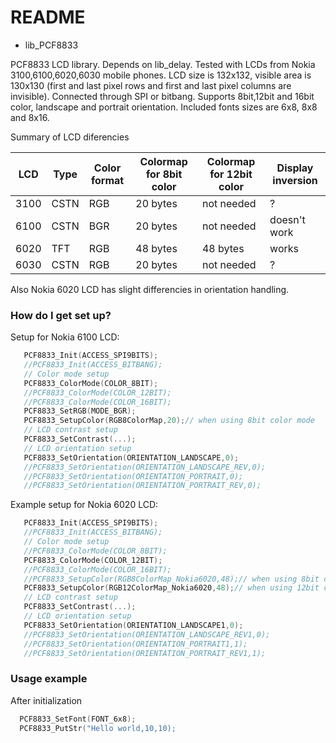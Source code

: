 # README #

* lib_PCF8833

PCF8833 LCD library. Depends on lib_delay.
Tested with LCDs from Nokia 3100,6100,6020,6030 mobile phones.
LCD size is 132x132, visible area is 130x130 
(first and last pixel rows and first and last pixel columns are invisible).
Connected through SPI or bitbang. 
Supports 8bit,12bit and 16bit color, landscape and portrait orientation.
Included fonts sizes are 6x8, 8x8 and 8x16.

Summary of LCD diferencies

| LCD | Type | Color format | Colormap for 8bit color | Colormap for 12bit color | Display inversion |
|-----|------|--------------|-----------------------------|---------------------------|--------------------|
| 3100 | CSTN | RGB | 20 bytes | not needed | ? |
| 6100 | CSTN | BGR | 20 bytes | not needed | doesn't work
| 6020 | TFT | RGB | 48 bytes | 48 bytes | works |
| 6030 | CSTN | RGB | 20 bytes | not needed | ? |

Also Nokia 6020 LCD has slight differencies in orientation handling.

### How do I get set up? ###

Setup for Nokia 6100 LCD:
```C
   PCF8833_Init(ACCESS_SPI9BITS);
   //PCF8833_Init(ACCESS_BITBANG);
   // Color mode setup
   PCF8833_ColorMode(COLOR_8BIT);
   //PCF8833_ColorMode(COLOR_12BIT);
   //PCF8833_ColorMode(COLOR_16BIT);
   PCF8833_SetRGB(MODE_BGR);
   PCF8833_SetupColor(RGB8ColorMap,20);// when using 8bit color mode
   // LCD contrast setup
   PCF8833_SetContrast(...);
   // LCD orientation setup
   PCF8833_SetOrientation(ORIENTATION_LANDSCAPE,0);
   //PCF8833_SetOrientation(ORIENTATION_LANDSCAPE_REV,0);
   //PCF8833_SetOrientation(ORIENTATION_PORTRAIT,0);
   //PCF8833_SetOrientation(ORIENTATION_PORTRAIT_REV,0);
```

Example setup for Nokia 6020 LCD:
```C
   PCF8833_Init(ACCESS_SPI9BITS);
   //PCF8833_Init(ACCESS_BITBANG);
   // Color mode setup
   //PCF8833_ColorMode(COLOR_8BIT);
   PCF8833_ColorMode(COLOR_12BIT);
   //PCF8833_ColorMode(COLOR_16BIT);
   //PCF8833_SetupColor(RGB8ColorMap_Nokia6020,48);// when using 8bit color mode
   PCF8833_SetupColor(RGB12ColorMap_Nokia6020,48);// when using 12bit color mode
   // LCD contrast setup
   PCF8833_SetContrast(...);
   // LCD orientation setup
   PCF8833_SetOrientation(ORIENTATION_LANDSCAPE1,0);
   //PCF8833_SetOrientation(ORIENTATION_LANDSCAPE_REV1,0);
   //PCF8833_SetOrientation(ORIENTATION_PORTRAIT1,1);
   //PCF8833_SetOrientation(ORIENTATION_PORTRAIT_REV1,1);
```

### Usage example ###

After initialization

```C
  PCF8833_SetFont(FONT_6x8);
  PCF8833_PutStr("Hello world,10,10);
```